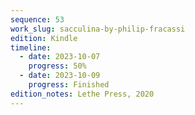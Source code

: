 ```yaml
---
sequence: 53
work_slug: sacculina-by-philip-fracassi
edition: Kindle
timeline:
  - date: 2023-10-07
    progress: 50%
  - date: 2023-10-09
    progress: Finished
edition_notes: Lethe Press, 2020
---
```

